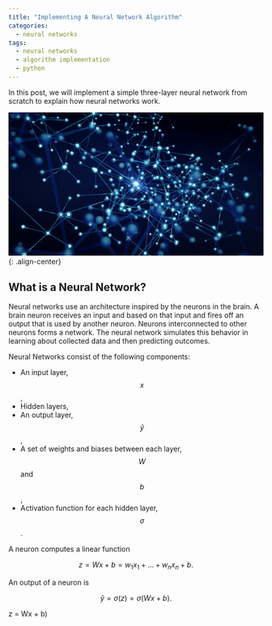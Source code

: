 ```yaml
---
title: "Implementing A Neural Network Algorithm"
categories:
  - neural networks
tags:
  - neural networks
  - algorithm implementation
  - python
--- 
```


In this post, we will implement a simple three-layer neural network from scratch to explain how neural
networks work.

![image-center](/images/2019-9-15_neurons.jpg){: .align-center}

## What is a Neural Network?

Neural networks use an architecture inspired by the neurons in the brain. 
A brain neuron receives an input and based on that input and fires off an output that is used by another neuron. 
Neurons interconnected to other neurons forms a network. 
The neural network simulates this behavior in learning about collected data and then predicting outcomes.

Neural Networks consist of the following components:

- An input layer, $$x$$, 
- Hidden layers, 
- An output layer, $$\hat{y}$$,
- A set of weights and biases between each layer, $$W$$ and $$b$$,
- Activation function for each hidden layer, $$\sigma$$.

A neuron computes a linear function 

$$z = Wx + b = w_1x_1 + \dots + w_nx_n + b.$$

An output of a neuron is

$$\hat{y} = \sigma(z) = \sigma(Wx + b).$$

z = Wx + b)

